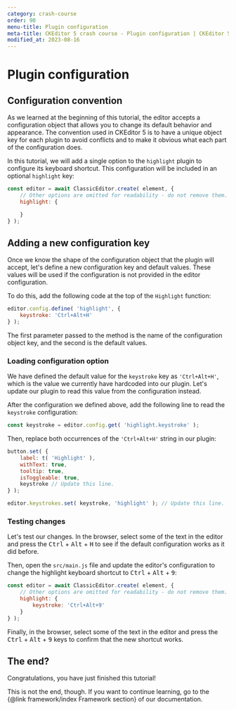 ```yaml
---
category: crash-course
order: 90
menu-title: Plugin configuration
meta-title: CKEditor 5 crash course - Plugin configuration | CKEditor 5 Documentation
modified_at: 2023-08-16
---
```


# Plugin configuration

## Configuration convention

As we learned at the beginning of this tutorial, the editor accepts a configuration object that allows you to change its default behavior and appearance. The convention used in CKEditor 5 is to have a unique object key for each plugin to avoid conflicts and to make it obvious what each part of the configuration does.

In this tutorial, we will add a single option to the `highlight` plugin to configure its keyboard shortcut. This configuration will be included in an optional `highlight` key:

```js
const editor = await ClassicEditor.create( element, {
	// Other options are omitted for readability - do not remove them.
	highlight: {

	}
} );
```

## Adding a new configuration key

Once we know the shape of the configuration object that the plugin will accept, let's define a new configuration key and default values. These values will be used if the configuration is not provided in the editor configuration.

To do this, add the following code at the top of the `Highlight` function:

```js
editor.config.define( 'highlight', {
	keystroke: 'Ctrl+Alt+H'
} );
```

The first parameter passed to the method is the name of the configuration object key, and the second is the default values.

### Loading configuration option

We have defined the default value for the `keystroke` key as `'Ctrl+Alt+H'`, which is the value we currently have hardcoded into our plugin. Let's update our plugin to read this value from the configuration instead.

After the configuration we defined above, add the following line to read the `keystroke` configuration:

```js
const keystroke = editor.config.get( 'highlight.keystroke' );
```

Then, replace both occurrences of the `'Ctrl+Alt+H'` string in our plugin:

```js
button.set( {
	label: t( 'Highlight' ),
	withText: true,
	tooltip: true,
	isToggleable: true,
	keystroke // Update this line.
} );
```

```js
editor.keystrokes.set( keystroke, 'highlight' ); // Update this line.
```

### Testing changes

Let's test our changes. In the browser, select some of the text in the editor and press the <kbd>Ctrl</kbd> + <kbd>Alt</kbd> + <kbd>H</kbd> to see if the default configuration works as it did before.

Then, open the `src/main.js` file and update the editor's configuration to change the highlight keyboard shortcut to <kbd>Ctrl</kbd> + <kbd>Alt</kbd> + <kbd>9</kbd>:

```js
const editor = await ClassicEditor.create( element, {
	// Other options are omitted for readability - do not remove them.
	highlight: {
		keystroke: 'Ctrl+Alt+9'
	}
} );
```

Finally, in the browser, select some of the text in the editor and press the <kbd>Ctrl</kbd> + <kbd>Alt</kbd> + <kbd>9</kbd> keys to confirm that the new shortcut works.

## The end?

Congratulations, you have just finished this tutorial!

This is not the end, though. If you want to continue learning, go to the {@link framework/index Framework section} of our documentation.
